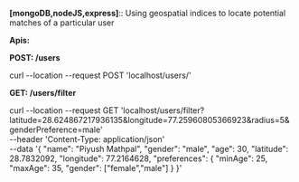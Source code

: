 **[mongoDB,nodeJS,express]**:: Using geospatial indices to locate potential matches of a particular user

**Apis:**

**POST: /users**

curl --location --request POST 'localhost/users/'

**GET: /users/filter**

curl --location --request GET 'localhost/users/filter?latitude=28.624867217936135&longitude=77.25960805366923&radius=5&genderPreference=male' \
--header 'Content-Type: application/json' \
--data '{
    "name": "Piyush Mathpal",
    "gender": "male",
    "age": 30,
    "latitude": 28.7832092,
    "longitude": 77.2164628,
    "preferences": {
        "minAge": 25,
        "maxAge": 35,
        "gender": ["female","male"]
    }
}'


